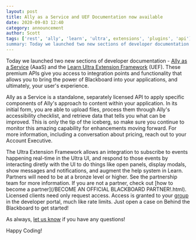 ```yaml
---
layout: post
title: Ally as a Service and UEF Documentation now available
date: 2020-09-03 12:40
category: announcement
author: Scott
tags: ['rest', 'ally', 'learn', 'ultra', extensions', 'plugins', 'api']
summary: Today we launched two new sections of developer documentation - Ally as a Service (AaaS) and the Ultra Extension Framework (UEF). These premium APIs give you access to integration points and functionality that allows you to bring the power of Blackboard into your applications, and ultimately, your user's experience.
---
```


Today we launched two new sections of developer documentation - [Ally as a Service](/ally) (AaaS) and the [Learn Ultra Extension Framework](/learn/UEF) (UEF). These premium APIs give you access to integration points and functionality that allows you to bring the power of Blackboard into your applications, and ultimately, your user's experience.

Ally as a Service is a standalone, separately licensed API to apply specific components of Ally's approach to content within your application. In its initial form, you are able to upload files, process them through Ally's accessibility checklist, and retrieve data that tells you what can be improved. This is only the tip of the iceberg, so make sure you continue to monitor this amazing capability for enhancements moving forward. For more information, including a conversation about pricing, reach out to your Account Executive.

The Ultra Extension Framework allows an integration to subscribe to events happening real-time in the Ultra UI, and respond to those events by interacting diretly with the UI to do things like open panels, display modals, show messages and notifications, and augment the help system in Learn. Partners will need to be at a bronze level or higher. See the partnership team for more information. If you are not a partner, check out [how to become a partner](/BECOME AN OFFICIAL BLACKBOARD PARTNER!.html). Licensed clients need only request access. Access is granted to your [group](/learn/REST/Developer%20Groups,%20Site%20Quotas,%20and%20Rate%20Limits.html) in the developer portal, much like rate limits. Just open a case on Behind the Blackboard to get started!

As always, [let us know](/Contact.html) if you have any questions!

Happy Coding!
